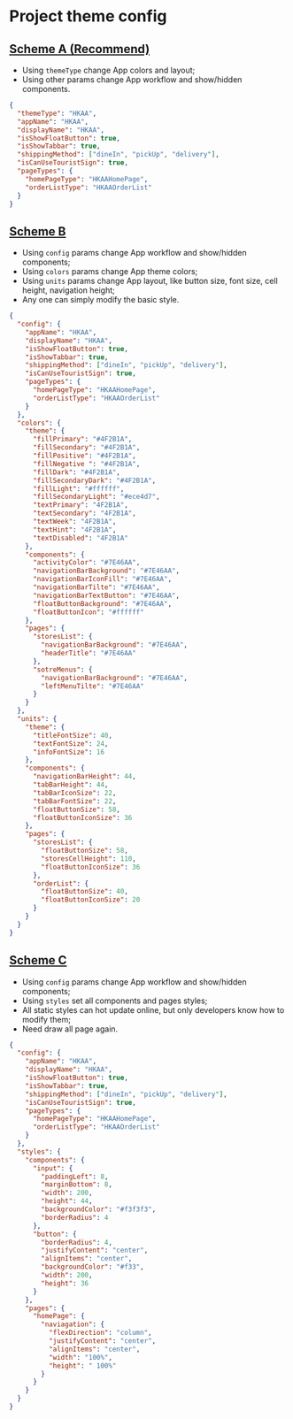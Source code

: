# Project theme config

## [Scheme A (Recommend)](./src/Scheme-A.json)

- Using `themeType` change App colors and layout;
- Using other params change App workflow and show/hidden components.

```json
{
  "themeType": "HKAA",
  "appName": "HKAA",
  "displayName": "HKAA",
  "isShowFloatButton": true,
  "isShowTabbar": true,
  "shippingMethod": ["dineIn", "pickUp", "delivery"],
  "isCanUseTouristSign": true,
  "pageTypes": {
    "homePageType": "HKAAHomePage",
    "orderListType": "HKAAOrderList"
  }
}
```

## [Scheme B](./src/Scheme-A.json)

- Using `config` params change App workflow and show/hidden components;
- Using `colors` params change App theme colors;
- Using `units` params change App layout, like button size, font size, cell height, navigation height;
- Any one can simply modify the basic style.

```json
{
  "config": {
    "appName": "HKAA",
    "displayName": "HKAA",
    "isShowFloatButton": true,
    "isShowTabbar": true,
    "shippingMethod": ["dineIn", "pickUp", "delivery"],
    "isCanUseTouristSign": true,
    "pageTypes": {
      "homePageType": "HKAAHomePage",
      "orderListType": "HKAAOrderList"
    }
  },
  "colors": {
    "theme": {
      "fillPrimary": "#4F2B1A",
      "fillSecondary": "#4F2B1A",
      "fillPositive": "#4F2B1A",
      "fillNegative ": "#4F2B1A",
      "fillDark": "#4F2B1A",
      "fillSecondaryDark": "#4F2B1A",
      "fillLight": "#ffffff",
      "fillSecondaryLight": "#ece4d7",
      "textPrimary": "4F2B1A",
      "textSecondary": "4F2B1A",
      "textWeek": "4F2B1A",
      "textHint": "4F2B1A",
      "textDisabled": "4F2B1A"
    },
    "components": {
      "activityColor": "#7E46AA",
      "navigationBarBackground": "#7E46AA",
      "navigationBarIconFill": "#7E46AA",
      "navigationBarTilte": "#7E46AA",
      "navigationBarTextButton": "#7E46AA",
      "floatButtonBackground": "#7E46AA",
      "floatButtonIcon": "#ffffff"
    },
    "pages": {
      "storesList": {
        "navigationBarBackground": "#7E46AA",
        "headerTitle": "#7E46AA"
      },
      "sotreMenus": {
        "navigationBarBackground": "#7E46AA",
        "leftMenuTilte": "#7E46AA"
      }
    }
  },
  "units": {
    "theme": {
      "titleFontSize": 40,
      "textFontSize": 24,
      "infoFontSize": 16
    },
    "components": {
      "navigationBarHeight": 44,
      "tabBarHeight": 44,
      "tabBarIconSize": 22,
      "tabBarFontSize": 22,
      "floatButtonSize": 58,
      "floatButtonIconSize": 36
    },
    "pages": {
      "storesList": {
        "floatButtonSize": 58,
        "storesCellHeight": 110,
        "floatButtonIconSize": 36
      },
      "orderList": {
        "floatButtonSize": 40,
        "floatButtonIconSize": 20
      }
    }
  }
}
```

## [Scheme C](./src/Scheme-A.json)

- Using `config` params change App workflow and show/hidden components;
- Using `styles` set all components and pages styles;
- All static styles can hot update online, but only developers know how to modify them;
- Need draw all page again.

```json
{
  "config": {
    "appName": "HKAA",
    "displayName": "HKAA",
    "isShowFloatButton": true,
    "isShowTabbar": true,
    "shippingMethod": ["dineIn", "pickUp", "delivery"],
    "isCanUseTouristSign": true,
    "pageTypes": {
      "homePageType": "HKAAHomePage",
      "orderListType": "HKAAOrderList"
    }
  },
  "styles": {
    "components": {
      "input": {
        "paddingLeft": 8,
        "marginBottom": 8,
        "width": 200,
        "height": 44,
        "backgroundColor": "#f3f3f3",
        "borderRadius": 4
      },
      "button": {
        "borderRadius": 4,
        "justifyContent": "center",
        "alignItems": "center",
        "backgroundColor": "#f33",
        "width": 200,
        "height": 36
      }
    },
    "pages": {
      "homePage": {
        "naviagation": {
          "flexDirection": "column",
          "justifyContent": "center",
          "alignItems": "center",
          "width": "100%",
          "height": " 100%"
        }
      }
    }
  }
}
```
